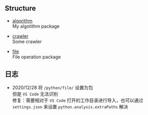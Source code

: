 ## Structure
- [algorithm](algorithm)  
    My algotithm package  

- [crawler](crawler)  
    Some crawler  

- [file](file)  
    File operation package  

## 日志
- 2020/12/28 将 `/python/file/` 设置为包  
    但是 `VS Code` 无法识别  
    修复：需要相对于 `VS Code` 打开的工作目录进行导入，也可以通过 `settings.json` 来设置 `python.analysis.extraPaths` 解决